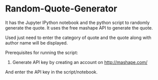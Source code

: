 # Random-Quote-Generator

It has the Jupyter IPython notebook and the python script to randomly generate the quote. It uses the free mashape API to generate the quote.

Used just need to enter the category of quote and the quote along with author name will be displayed.

Prerequisites for running the script:
  
  1. Generate API key by creating an account on http://mashape.com/
  
And enter the API key in the script/notebook.
